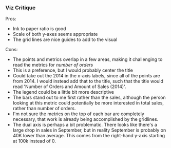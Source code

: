 ### Viz Critique

Pros:

* Ink to paper ratio is good
* Scale of both y-axes seems appropriate
* The grid lines are nice guides to add to the visual

Cons: 

* The points and metrics overlap in a few areas, making it challenging to read the metrics for *number of orders*
* This is a preference, but I would probably center the title
* Could take out the 2014 in the x-axis labels, since all of the points are from 2014. I would instead add that to the title, such that the title would read 'Number of Orders and Amount of Sales (2014)'.
* The legend could be a little bit more descriptive 
* The bars stand out to me first rather than the sales, although the person looking at this metric could potentially be more interested in total sales, rather than number of orders.
* I'm not sure the metrics on the top of each bar are completely necessary, that work is already being accomplished by the gridlines.
* The dual axis is perhaps a bit problematic. There looks like there's a large drop in sales in September, but in reality September is probably on 40K lower than average. This comes from the right-hand y-axis starting at 100k instead of 0. 
